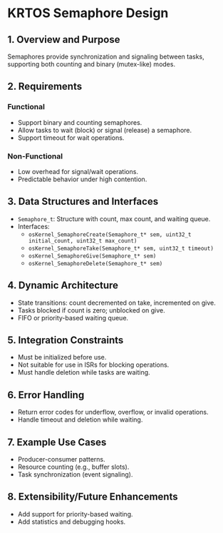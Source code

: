 # KRTOS Semaphore Design

## 1. Overview and Purpose
Semaphores provide synchronization and signaling between tasks, supporting both counting and binary (mutex-like) modes.

## 2. Requirements
### Functional
- Support binary and counting semaphores.
- Allow tasks to wait (block) or signal (release) a semaphore.
- Support timeout for wait operations.
### Non-Functional
- Low overhead for signal/wait operations.
- Predictable behavior under high contention.

## 3. Data Structures and Interfaces
- `Semaphore_t`: Structure with count, max count, and waiting queue.
- Interfaces:
  - `osKernel_SemaphoreCreate(Semaphore_t* sem, uint32_t initial_count, uint32_t max_count)`
  - `osKernel_SemaphoreTake(Semaphore_t* sem, uint32_t timeout)`
  - `osKernel_SemaphoreGive(Semaphore_t* sem)`
  - `osKernel_SemaphoreDelete(Semaphore_t* sem)`

## 4. Dynamic Architecture
- State transitions: count decremented on take, incremented on give.
- Tasks blocked if count is zero; unblocked on give.
- FIFO or priority-based waiting queue.

## 5. Integration Constraints
- Must be initialized before use.
- Not suitable for use in ISRs for blocking operations.
- Must handle deletion while tasks are waiting.

## 6. Error Handling
- Return error codes for underflow, overflow, or invalid operations.
- Handle timeout and deletion while waiting.

## 7. Example Use Cases
- Producer-consumer patterns.
- Resource counting (e.g., buffer slots).
- Task synchronization (event signaling).

## 8. Extensibility/Future Enhancements
- Add support for priority-based waiting.
- Add statistics and debugging hooks. 